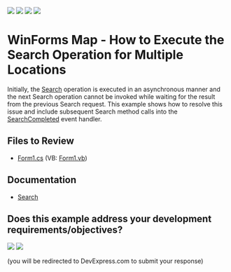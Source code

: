 <!-- default badges list -->
![](https://img.shields.io/endpoint?url=https://codecentral.devexpress.com/api/v1/VersionRange/128576743/24.2.1%2B)
[![](https://img.shields.io/badge/Open_in_DevExpress_Support_Center-FF7200?style=flat-square&logo=DevExpress&logoColor=white)](https://supportcenter.devexpress.com/ticket/details/T546604)
[![](https://img.shields.io/badge/📖_How_to_use_DevExpress_Examples-e9f6fc?style=flat-square)](https://docs.devexpress.com/GeneralInformation/403183)
[![](https://img.shields.io/badge/💬_Leave_Feedback-feecdd?style=flat-square)](#does-this-example-address-your-development-requirementsobjectives)
<!-- default badges end -->

# WinForms Map - How to Execute the Search Operation for Multiple Locations

Initially, the [Search](https://documentation.devexpress.com/windowsforms/16711/Controls-and-Libraries/Map-Control/GIS-Data/Search) operation is executed in an asynchronous manner and the next Search operation cannot be invoked while waiting for the result from the previous Search request. This example shows how to resolve this issue and include subsequent Search method calls into the [SearchCompleted](https://documentation.devexpress.com/WindowsForms/DevExpress.XtraMap.BingSearchDataProvider.SearchCompleted.event) event handler.

## Files to Review

* [Form1.cs](./CS/GetSearchLocationAdditionalInfo/Form1.cs) (VB: [Form1.vb](./VB/GetSearchLocationAdditionalInfo/Form1.vb))

## Documentation

* [Search](https://docs.devexpress.com/WindowsForms/16711/controls-and-libraries/map-control/gis-data/search)


<!-- feedback -->
## Does this example address your development requirements/objectives?

[<img src="https://www.devexpress.com/support/examples/i/yes-button.svg"/>](https://www.devexpress.com/support/examples/survey.xml?utm_source=github&utm_campaign=winforms-map-execute-the-search-operation-for-multiple-locations&~~~was_helpful=yes) [<img src="https://www.devexpress.com/support/examples/i/no-button.svg"/>](https://www.devexpress.com/support/examples/survey.xml?utm_source=github&utm_campaign=winforms-map-execute-the-search-operation-for-multiple-locations&~~~was_helpful=no)

(you will be redirected to DevExpress.com to submit your response)
<!-- feedback end -->
